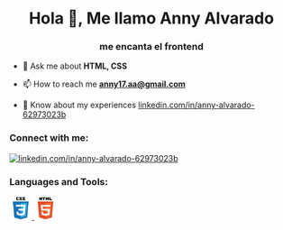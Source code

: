<h1 align="center">Hola 👋, Me llamo Anny Alvarado</h1>
<h3 align="center">me encanta el frontend</h3>

- 💬 Ask me about **HTML, CSS**

- 📫 How to reach me **anny17.aa@gmail.com**

- 📄 Know about my experiences [linkedin.com/in/anny-alvarado-62973023b](linkedin.com/in/anny-alvarado-62973023b)

<h3 align="left">Connect with me:</h3>
<p align="left">
<a href="https://linkedin.com/in/linkedin.com/in/anny-alvarado-62973023b" target="blank"><img align="center" src="https://raw.githubusercontent.com/rahuldkjain/github-profile-readme-generator/master/src/images/icons/Social/linked-in-alt.svg" alt="linkedin.com/in/anny-alvarado-62973023b" height="30" width="40" /></a>
</p>

<h3 align="left">Languages and Tools:</h3>
<p align="left"> <a href="https://www.w3schools.com/css/" target="_blank" rel="noreferrer"> <img src="https://raw.githubusercontent.com/devicons/devicon/master/icons/css3/css3-original-wordmark.svg" alt="css3" width="40" height="40"/> </a> <a href="https://www.w3.org/html/" target="_blank" rel="noreferrer"> <img src="https://raw.githubusercontent.com/devicons/devicon/master/icons/html5/html5-original-wordmark.svg" alt="html5" width="40" height="40"/> </a> </p>
